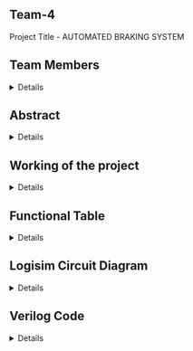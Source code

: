 ## Team-4
Project Title - AUTOMATED BRAKING SYSTEM

## Team Members
<details>

Semester : 3rd Sem B.tech CSE

Section - S2

Member 1. Bhagwat Poorva Milind
   
221CS212

bhagwatpoorvamilind.221cs212@nitk.edu.in 

8275391841 
 
Member 2. Preetha Sarkar
   
221CS236 

preethasarkar.221cs236@nitk.edu.in 

6292253051 
 
Member 3. Reema Murthy
   
221CS240 

reemamurthy.221cs240@nitk.edu.in 

</details>

## Abstract
<details>
An automatic emergency braking system is a safety feature installed in vehicles to mitigate collisions and prevent accidents. Clock pulse from sensor output is generated.
A tracking type ADC is used to convert the analogue output of the proximity sensor to a digital output.
4-bit up down counter is made using 4 JK Flip-Flops. The digital output of the ADC is used as input to the 4-bit counter to either count up or down to represent the changing speed of the vehicle.
The counter is updated based on the changing outputs of the ADC.
The logic for the braking system is implemented when the proximity sensor detects an obstacle.
</details>

## Working of the project
<details>
The proximity sensor detects how far an obstacle by giving an analog output in the voltage range 0-5V. 5V corresponds to obstacle being very near to our vehicle.
An ADC converter is integrated into the circuit which takes the analogue output of the proximity sensor and converts it to a digital signal.
Inside the ADC converter the following circuits are present:
1.Comparator
2.An up-down counter
3.A DAC 
4.S-R Latch
The S-R Latch of the ADC gives the final digital output.
This digital output is stored in memory by another SR Latch, which is connected to a counter.
The counter is used to calculate and modify the speed of the vehicle based on the output shown by the SR Latch. For example: If the proximity sensor gives an output of 5V, the ADC converts it to a binary number and the SR Latch stores this number. If the next output given by the proximity sensor is 4V the SR Latch uses the stored binary number and decides if speed should be increased or decreased.

![DDS_working](https://github.com/Poorvab2525/Team-4/assets/127173860/6cde200b-8a8d-4a91-8d7a-167e78903be5)
</details>

## Functional Table
<details>
   
![image](https://github.com/Poorvab2525/Team-4/assets/127173860/7313f088-2e32-4212-a327-9c81f49b03e6)

</details>

## Logisim Circuit Diagram

<details>
   
![DDS_main](https://github.com/Poorvab2525/Team-4/assets/127173860/46612fbf-a397-4e9e-a4c6-e76a43113a73)

</details>

## Verilog Code

<details>

module 4-bit_up_down_counter (
    input wire clk,
    input wire rst,
    input wire up,
    input wire down,
    output reg [3:0] count
);
    always @(posedge clk or posedge rst) begin
        if (rst)
            count <= 4'b0000;
        else if (up)
            count <= (count == 4'b1111) ? 4'b0000 : count + 1;
        else if (down)
            count <= (count == 4'b0000) ? 4'b1111 : count - 1;
    end
 
endmodule

module 4-bit_tb_up_down_counter;
    reg clk, rst, up, down;
    wire [3:0] count;
 
    up_down_counter uut (
        .clk(clk),
        .rst(rst),
        .up(up),
        .down(down),
        .count(count)
    );
 
    initial begin
        clk = 0;
        rst = 1;
        up = 0;
        down = 0;
        #10 rst = 0;
    end
 
    always begin
        #5 clk = ~clk;
    end
 
    initial begin
        $monitor("Time=%t, Count=%b", $time, count);
        #20 up = 1;
        #40 down = 1;
        #60 up = 0;
        #80 down = 0;
        #100 $finish;
    end
 
endmodule

module up_down_counter (
    input wire clk,
    input wire rst,
    input wire up,
    input wire down,
    output reg [3:0] count
);
    always @(posedge clk or posedge rst) begin
        if (rst)
            count <= 4'b0000;
        else if (up)
            count <= (count == 4'b1111) ? 4'b0000 : count + 1;
        else if (down)
            count <= (count == 4'b0000) ? 4'b1111 : count - 1;
    end

endmodule

module updowncounter_testbench();
  reg clk, reset, up_down;
  wire [3:0] counter;
 
  up_down_counter dut (
    .clk(clk),
    .reset(reset),
    .up_down(up_down),
    .counter(counter)
  );
 
  initial begin 
    clk = 0;
    forever #5 clk = ~clk;
  end
 
  initial begin
    reset = 1;
    up_down = 0;
    #20;
    reset = 0;
    #200;
    up_down = 1;
  end
endmodule      

</details>


